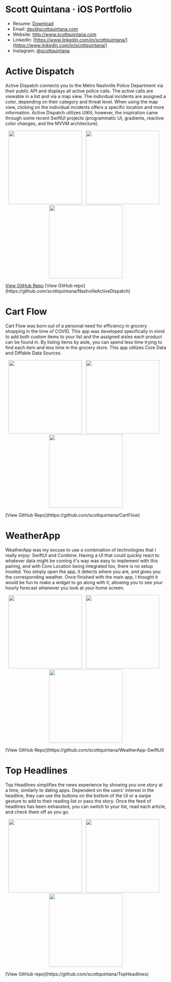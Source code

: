 # Scott Quintana · iOS Portfolio
- Resume: [Download](http://www.scottquintana.com/scottquintana_resume.pdf)
- Email: dev@scottquintana.com
- Website: http://www.scottquintana.com
- LinkedIn: [https://www.linkedin.com/in/scottquintana/](https://www.linkedin.com/in/scottquintana/)
- Instagram: [@scottquintana](https://www.instagram.com/scottquintana/)
#
# Active Dispatch
Active Dispatch connects you to the Metro Nashville Police Department via their public API and displays all active police calls. The active calls are viewable in a list and via a map view. The individual incidents are assigned a color, depending on their category and threat level. When using the map view, clicking on the individual incidents offers a specific location and more information. Active Dispatch utilizes UIKit, however, the inspiration came through some recent SwiftUI projects (programmatic UI, gradients, reactive color changes, and the MVVM architecture).
<p align="center">
<img src="img/screenshots/activedispatch1.png" width="230">&nbsp;&nbsp;&nbsp;<img src="img/screenshots/activedispatch2.png" width="230">&nbsp;&nbsp;&nbsp;<img src="img/screenshots/activedispatch3.png" width="230">
</p>
<a href="https://github.com/scottquintana/NashvilleActiveDispatch">View GitHub Repo</a>
[View GitHub repo](https://github.com/scottquintana/NashvilleActiveDispatch)

# Cart Flow
Cart Flow was born out of a personal need for efficiency in grocery shopping in the time of COVID. This app was developed specifically in mind to add both custom items to your list and the assigned aisles each product can be found in. By listing items by aisle, you can spend less time trying to find each item and less time in the grocery store. This app utilizes Core Data and Diffable Data Sources.
<p align="center">
<img src="img/screenshots/cartflow1.png" width="230">&nbsp;&nbsp;&nbsp;<img src="img/screenshots/cartflow2.png" width="230">&nbsp;&nbsp;&nbsp;<img src="img/screenshots/cartflow3.png" width="230">
</p>
[View GitHub Repo](https://github.com/scottquintana/CartFlow)

# WeatherApp
WeatherApp was my excuse to use a combination of technologies that I really enjoy: SwiftUI and Combine. Having a UI that could quickly react to whatever data might be coming it's way was easy to implement with this pairing, and with Core Location being integrated too, there is no setup involed. You simply open the app, it detects where you are, and gives you the corresponding weather. Once finished with the main app, I thought it would be fun to make a widget to go along with it, allowing you to see your hourly forecast whenever you look at your home screen.
<p align="center">
<img src="img/screenshots/weatherapp1.png" width="230">&nbsp;&nbsp;&nbsp;<img src="img/screenshots/weatherapp2.png" width="230">&nbsp;&nbsp;&nbsp;<img src="img/screenshots/weatherapp3.png" width="230">
</p>
[View GitHub Repo](https://github.com/scottquintana/WeatherApp-SwiftUI)

# Top Headlines
Top Headlines simplifies the news experience by showing you one story at a time, similarly to dating apps. Dependent on the users’ interest in the headline, they can use the buttons on the bottom of the UI or a swipe gesture to add to their reading list or pass the story. Once the feed of headlines has been exhausted, you can switch to your list, read each article, and check them off as you go. 
<p align="center">
<img src="img/screenshots/topheadlines1.png" width="230">&nbsp;&nbsp;&nbsp;<img src="img/screenshots/topheadlines2.png" width="230">&nbsp;&nbsp;&nbsp;<img src="img/screenshots/topheadlines3.png" width="230">
</p>
[View GitHub repo](https://github.com/scottquintana/TopHeadlines)
